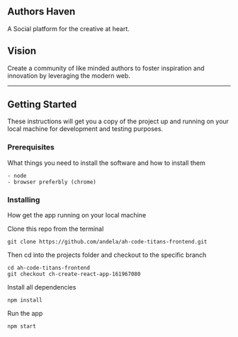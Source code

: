 ## Authors Haven

A Social platform for the creative at heart.

## Vision

Create a community of like minded authors to foster inspiration and innovation
by leveraging the modern web.

---

## Getting Started

These instructions will get you a copy of the project up and running on your local machine for development and testing purposes.

### Prerequisites

What things you need to install the software and how to install them

```
- node
- browser preferbly (chrome)
```

### Installing

How get the app running on your local machine

Clone this repo from the terminal

```
git clone https://github.com/andela/ah-code-titans-frontend.git
```

Then cd into the projects folder and checkout to the specific branch
```
cd ah-code-titans-frontend
git checkout ch-create-react-app-161967080
```
Install all dependencies
```
npm install
```
Run the app
```
npm start
```
